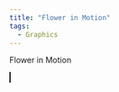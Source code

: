 ```yaml
---
title: "Flower in Motion"
tags:
  - Graphics
---
```


Flower in Motion

<style>
        canvas {
            border: 1px solid black;
            background-color: #333;
        }
    
        /* Centered link at the bottom */ 
        .footer-link { 
            position: absolute; 
            bottom: 20px; 
            text-align: center; 
            width: 100%; 
        } 
 
        .footer-link a { 
            font-size: 16px; 
            color: #007bff; 
            text-decoration: none; 
        } 
 
        .footer-link a:hover { 
            text-decoration: underline; 
        } 
</style>
<canvas id="complexLineCanvas" width="600" height="600"></canvas>
    
<script> 
        const canvas = document.getElementById('complexLineCanvas');
        const ctx = canvas.getContext('2d');
        const centerX = canvas.width / 2;
        const centerY = canvas.height / 2;
        const numLines = 150;

        //let angleMultiplier1 = 2;
        //let angleMultiplier2 = 4;
        let radius1 = 100;
        let radius2 = 100;
        let radius_multiplier = 10;
        let angleOffset = 0;

        // Function to draw the complex pattern
        function drawComplexPattern() {
            ctx.clearRect(0, 0, canvas.width, canvas.height);
            ctx.strokeStyle = '#ffffff';
            ctx.lineWidth = 0.5;

            for (let i = 0; i < numLines; i++) {
                const angle1 = (i / numLines) * 2 * Math.PI;
                const angle2 = 2*angle1;
                const x1 = centerX + radius1 * Math.cos((angle2 + angleOffset)) * Math.sin(angle1 + angleOffset);
                const y1 = centerY + radius1 * Math.sin((angle2 + angleOffset)) * Math.sin(angle1 + angleOffset);
                const x2 = centerX + radius2 * Math.cos(angle1 + angleOffset) * Math.sin(angle2 + angleOffset);
                const y2 = centerY + radius2 * Math.sin(angle1 + angleOffset) * Math.sin(angle2 + angleOffset);

                ctx.beginPath();
                ctx.moveTo(x1, y1);
                ctx.lineTo(x2, y2);
                ctx.stroke();
            }

            // Update parameters to create animation
            angleOffset += 0.01;
            radius_multiplier = 10*Math.sin(angleOffset);
            angleMultiplier1 = 2 + Math.sin(angleOffset) * 2;
            angleMultiplier2 = 4 + Math.cos(angleOffset) * 2;
            radius1 = 100 + Math.sin(angleOffset) * 50;
            radius2 = 100 + Math.cos(2*angleOffset) * 50;

            requestAnimationFrame(drawComplexPattern);
        }

        drawComplexPattern();
</script>
